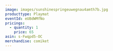 ```yaml
---
image: images/sunshinespringeuwegnau4amth7b.jpg
producttype: Playmat
eventId: eUBdWMfNo
pricings:
  - quantity: 1
    price: 65
asin: s-Fwqpd5-OC
merchandise: comiket
---
```

